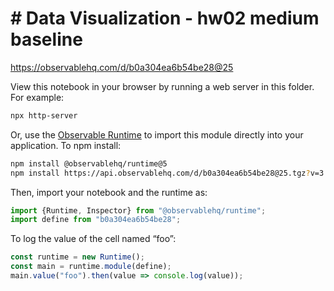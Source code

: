 # # Data Visualization - hw02 medium baseline

https://observablehq.com/d/b0a304ea6b54be28@25

View this notebook in your browser by running a web server in this folder. For
example:

~~~sh
npx http-server
~~~

Or, use the [Observable Runtime](https://github.com/observablehq/runtime) to
import this module directly into your application. To npm install:

~~~sh
npm install @observablehq/runtime@5
npm install https://api.observablehq.com/d/b0a304ea6b54be28@25.tgz?v=3
~~~

Then, import your notebook and the runtime as:

~~~js
import {Runtime, Inspector} from "@observablehq/runtime";
import define from "b0a304ea6b54be28";
~~~

To log the value of the cell named “foo”:

~~~js
const runtime = new Runtime();
const main = runtime.module(define);
main.value("foo").then(value => console.log(value));
~~~
